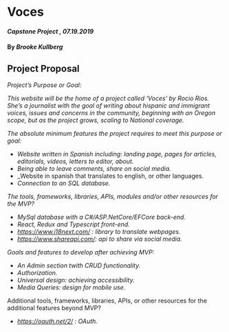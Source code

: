 # Voces

#### _Capstone Project , 07.19.2019_

#### By _Brooke Kullberg_

## Project Proposal

_Project’s Purpose or Goal:_ 

_This website will be the home of a project called ‘Voces’ by Rocio Rios. She’s a journalist with the goal of writing about hispanic and immigrant voices, issues and concerns in the community, beginning with an Oregon scope, but as the project grows, scaling to National coverage._

_The absolute minimum features the project requires to meet this purpose or goal:_

* _Website written in Spanish including: landing page, pages for articles, editorials, videos, letters to editor, about._
* _Being able to leave comments, share on social media._
* _Website in spanish that translates to english, or other languages.
* _Connection to an SQL database._

_The tools, frameworks, libraries, APIs, modules and/or other resources for the MVP?_

* _MySql database with a C#/ASP.NetCore/EFCore back-end._
* _React, Redux and Typescript front-end._
* _https://www.i18next.com/ : library to translate webpages._
* _https://www.shareapi.com/: api to share via social media._


_Goals and features to develop after achieving MVP:_

* _An Admin section twith CRUD functionality._
* _Authorization._
* _Universal design: achieving accessibility._ 
* _Media Queries: design for mobile use._

Additional tools, frameworks, libraries, APIs, or other resources for the additional features beyond MVP?

* _https://oauth.net/2/ : OAuth._

